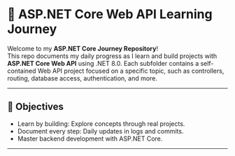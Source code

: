 
# 🚀 ASP.NET Core Web API Learning Journey

Welcome to my **ASP.NET Core Journey Repository**!  
This repo documents my daily progress as I learn and build projects with **ASP.NET Core Web API** using .NET 8.0. Each subfolder contains a self-contained Web API project focused on a specific topic, such as controllers, routing, database access, authentication, and more.

---

## 🎯 Objectives

- Learn by building: Explore concepts through real projects.
- Document every step: Daily updates in logs and commits.
- Master backend development with ASP.NET Core.

---



